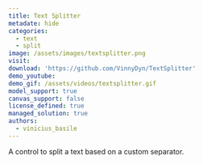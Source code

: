 ```yaml
---
title: Text Splitter
metadate: hide
categories:
  - text
  - split
image: /assets/images/textsplitter.png
visit: 
download: 'https://github.com/VinnyDyn/TextSplitter'
demo_youtube:
demo_gif: /assets/videos/textsplitter.gif
model_support: true
canvas_support: false
license_defined: true
managed_solution: true
authors:
  - vinicius_basile
---
```


A control to split a text based on a custom separator.
